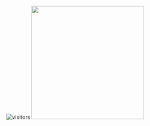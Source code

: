 ![visitors](https://visitor-badge.laobi.icu/badge?page_id=turkwr)
<img src="https://visitor-badge.laobi.icu/badge?page_id=turkwr" weight="200" height="300">
